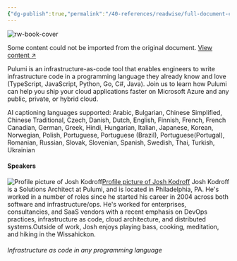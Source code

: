 ```yaml
---
{"dg-publish":true,"permalink":"/40-references/readwise/full-document-contents/infrastructure-as-code-in-any-programming-language-2/","tags":["rw/articles"]}
---
```


![rw-book-cover](https://eventtools.event.microsoft.com/build2023/FY23_Build2023_Phase01_Metadata_Thumbnail_1200X630.png)

Some content could not be imported from the original document. [View content ↗](https://medius.microsoft.com/Embed/video-nc/86269e22-3906-45b2-b94d-d81d13c347f0?referrer=Microsoft+Build-%2Fen-US%2Fsessions%2F2291cdc1-5083-4ec2-aba5-9994f43e233a&mhid=microsoft&uid=3e8d26ca-ced1-4645-ae0e-19657b4b0815&loc=en-us&uc=1) 

Pulumi is an infrastructure-as-code tool that enables engineers to write infrastructure code in a programming language they already know and love (TypeScript, JavaScript, Python, Go, C#, Java). Join us to learn how Pulumi can help you ship your cloud applications faster on Microsoft Azure and any public, private, or hybrid cloud.

AI captioning languages supported: Arabic, Bulgarian, Chinese Simplified, Chinese Traditional, Czech, Danish, Dutch, English, Finnish, French, French Canadian, German, Greek, Hindi, Hungarian, Italian, Japanese, Korean, Norwegian, Polish, Portuguese, Portuguese (Brazil), Portuguese(Portugal), Romanian, Russian, Slovak, Slovenian, Spanish, Swedish, Thai, Turkish, Ukrainian

#### Speakers

![Profile picture of Josh Kodroff](https://1948msbuild2023msesc.blob.core.windows.net/31494avatar/r/0b2eeea89e72772de1d6667da7a037db4d490b3e31766e35b43a81fd4a13a6fc/biggest.png?sv=2014-02-14&sr=c&si=avatarUpload&sig=z6MiNYTh0yFoa%2FcxgsZjJpHxKda2%2FM%2FN7z5tzB%2FyYYE%3D)[Profile picture of Josh Kodroff](https://build.microsoft.com/en-US/speakers/ff06afe8-c91c-4680-9a61-755b1f1dfb25?source=/sessions/2291cdc1-5083-4ec2-aba5-9994f43e233a)
Josh Kodroff is a Solutions Architect at Pulumi, and is located in Philadelphia, PA. He's worked in a number of roles since he started his career in 2004 across both software and infrastructure/ops. He's worked for enterprises, consultancies, and SaaS vendors with a recent emphasis on DevOps practices, infrastructure as code, cloud architecture, and distributed systems.Outside of work, Josh enjoys playing bass, cooking, meditation, and hiking in the Wissahickon.

###### Infrastructure as code in any programming language
